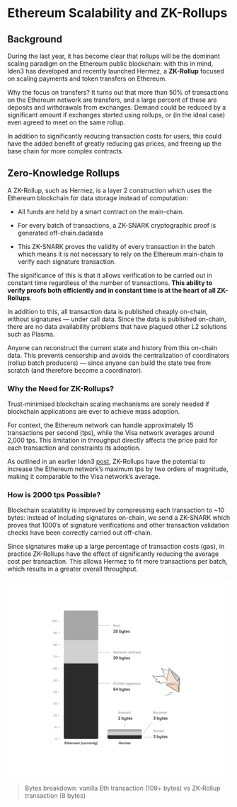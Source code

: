 # Ethereum Scalability and ZK-Rollups

## Background
During the last year, it has become clear that rollups will be the dominant scaling paradigm on the Ethereum public blockchain: with this in mind, Iden3 has developed and recently launched Hermez, a **ZK-Rollup** focused on scaling payments and token transfers on Ethereum.

Why the focus on transfers? It turns out that more than 50% of transactions on the Ethereum network are transfers, and a large percent of these are deposits and withdrawals from exchanges. Demand could be reduced by a significant amount if exchanges started using rollups, or (in the ideal case) even agreed to meet on the same rollup.

In addition to significantly reducing transaction costs for users, this could have the added benefit of greatly reducing gas prices, and freeing up the base chain for more complex contracts.

## Zero-Knowledge Rollups

A ZK-Rollup, such as Hermez, is a layer 2 construction which uses the Ethereum blockchain for data storage instead of computation:
- All funds are held by a smart contract on the main-chain.

- For every batch of transactions, a ZK-SNARK cryptographic proof is generated off-chain.dadasda

- This ZK-SNARK proves the validity of every transaction in the batch which means it is not necessary to rely on the Ethereum main-chain to verify each signature transaction.

The significance of this is that it allows verification to be carried out in constant time regardless of the number of transactions. **This ability to verify proofs both efficiently and in constant time is at the heart of all ZK-Rollups**.

In addition to this, all transaction data is published cheaply on-chain, without signatures — under call data. Since the data is published on-chain, there are no data availability problems that have plagued other L2 solutions such as Plasma.

Anyone can reconstruct the current state and history from this on-chain data. This prevents censorship and avoids the centralization of coordinators (rollup batch producers) — since anyone can build the state tree from scratch (and therefore become a coordinator).

### **Why the Need for ZK-Rollups?**

Trust-minimised blockchain scaling mechanisms are sorely needed if blockchain applications are ever to achieve mass adoption.

For context, the Ethereum network can handle approximately 15 transactions per second (tps), while the Visa network averages around 2,000 tps.
This limitation in throughput directly affects the price paid for each transaction and constraints its adoption.

As outlined in an earlier Iden3 [post](https://iden3.io/post/istanbul-zkrollup-ethereum-throughput-limits-analysis), ZK-Rollups have the potential to increase
the Ethereum network’s maximum tps by two orders of magnitude, making it comparable to the Visa network’s average.

### **How is 2000 tps Possible?**

Blockchain scalability is improved by compressing each transaction to ~10 bytes: instead of including signatures on-chain, we send a ZK-SNARK which proves that 1000’s of signature verifications and other transaction validation checks have been correctly carried out off-chain.

Since signatures make up a large percentage of transaction costs (gas), in practice ZK-Rollups have the effect of significantly reducing the average cost per transaction. This allows Hermez to fit more transactions per batch, which results in a greater overall throughput.

![](../imgs/rollup_graph.png)

> Bytes breakdown: vanilla Eth transaction (109+ bytes) vs ZK-Rollup transaction (8 bytes)
